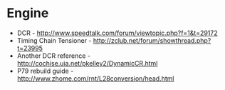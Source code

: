 # Engine

* DCR - http://www.speedtalk.com/forum/viewtopic.php?f=1&t=29172 
* Timing Chain Tensioner - http://zclub.net/forum/showthread.php?t=23995
* Another DCR reference - http://cochise.uia.net/pkelley2/DynamicCR.html
* P79 rebuild guide - http://www.zhome.com/rnt/L28conversion/head.html
